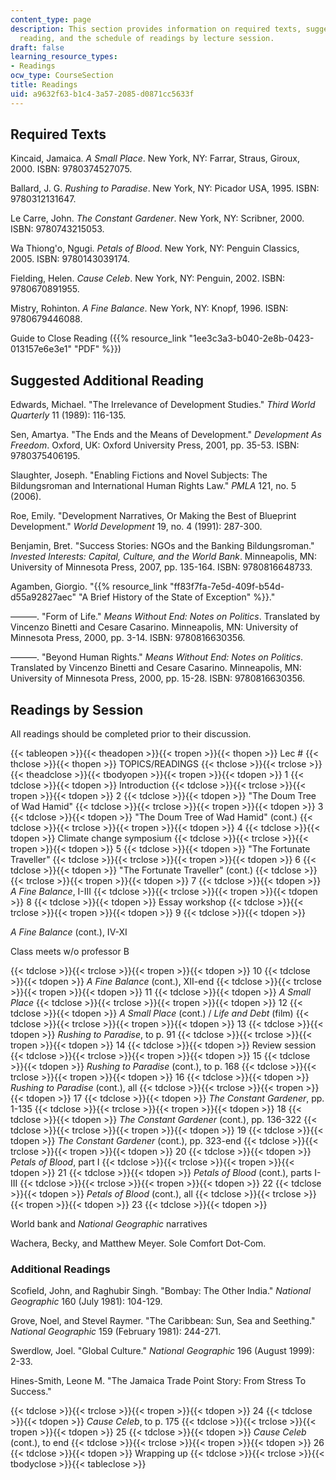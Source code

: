 ```yaml
---
content_type: page
description: This section provides information on required texts, suggested additional
  reading, and the schedule of readings by lecture session.
draft: false
learning_resource_types:
- Readings
ocw_type: CourseSection
title: Readings
uid: a9632f63-b1c4-3a57-2085-d0871cc5633f
---
```

## Required Texts

Kincaid, Jamaica. *A Small Place*. New York, NY: Farrar, Straus, Giroux, 2000. ISBN: 9780374527075.

Ballard, J. G. *Rushing to Paradise*. New York, NY: Picador USA, 1995. ISBN: 9780312131647.

Le Carre, John. *The Constant Gardener*. New York, NY: Scribner, 2000. ISBN: 9780743215053.

Wa Thiong'o, Ngugi. *Petals of Blood*. New York, NY: Penguin Classics, 2005. ISBN: 9780143039174.

Fielding, Helen. *Cause Celeb*. New York, NY: Penguin, 2002. ISBN: 9780670891955.

Mistry, Rohinton. *A Fine Balance*. New York, NY: Knopf, 1996. ISBN: 9780679446088.

Guide to Close Reading ({{% resource_link "1ee3c3a3-b040-2e8b-0423-013157e6e3e1" "PDF" %}})

## Suggested Additional Reading

Edwards, Michael. "The Irrelevance of Development Studies." *Third World Quarterly* 11 (1989): 116-135.

Sen, Amartya. "The Ends and the Means of Development." *Development As Freedom*. Oxford, UK: Oxford University Press, 2001, pp. 35-53. ISBN: 9780375406195.

Slaughter, Joseph. "Enabling Fictions and Novel Subjects: The Bildungsroman and International Human Rights Law." *PMLA* 121, no. 5 (2006).

Roe, Emily. "Development Narratives, Or Making the Best of Blueprint Development." *World Development* 19, no. 4 (1991): 287-300.

Benjamin, Bret. "Success Stories: NGOs and the Banking Bildungsroman." *Invested Interests: Capital, Culture, and the World Bank*. Minneapolis, MN: University of Minnesota Press, 2007, pp. 135-164. ISBN: 9780816648733.

Agamben, Giorgio. "{{% resource_link "ff83f7fa-7e5d-409f-b54d-d55a92827aec" "A Brief History of the State of Exception" %}}."

———. "Form of Life." *Means Without End: Notes on Politics*. Translated by Vincenzo Binetti and Cesare Casarino. Minneapolis, MN: University of Minnesota Press, 2000, pp. 3-14. ISBN: 9780816630356.

———. "Beyond Human Rights." *Means Without End: Notes on Politics*. Translated by Vincenzo Binetti and Cesare Casarino. Minneapolis, MN: University of Minnesota Press, 2000, pp. 15-28. ISBN: 9780816630356.

## Readings by Session

All readings should be completed prior to their discussion.

{{< tableopen >}}{{< theadopen >}}{{< tropen >}}{{< thopen >}}
Lec #
{{< thclose >}}{{< thopen >}}
TOPICS/READINGS
{{< thclose >}}{{< trclose >}}{{< theadclose >}}{{< tbodyopen >}}{{< tropen >}}{{< tdopen >}}
1
{{< tdclose >}}{{< tdopen >}}
Introduction
{{< tdclose >}}{{< trclose >}}{{< tropen >}}{{< tdopen >}}
2
{{< tdclose >}}{{< tdopen >}}
"The Doum Tree of Wad Hamid"
{{< tdclose >}}{{< trclose >}}{{< tropen >}}{{< tdopen >}}
3
{{< tdclose >}}{{< tdopen >}}
"The Doum Tree of Wad Hamid" (cont.)
{{< tdclose >}}{{< trclose >}}{{< tropen >}}{{< tdopen >}}
4
{{< tdclose >}}{{< tdopen >}}
Climate change symposium
{{< tdclose >}}{{< trclose >}}{{< tropen >}}{{< tdopen >}}
5
{{< tdclose >}}{{< tdopen >}}
"The Fortunate Traveller"
{{< tdclose >}}{{< trclose >}}{{< tropen >}}{{< tdopen >}}
6
{{< tdclose >}}{{< tdopen >}}
"The Fortunate Traveller" (cont.)
{{< tdclose >}}{{< trclose >}}{{< tropen >}}{{< tdopen >}}
7
{{< tdclose >}}{{< tdopen >}}
*A Fine Balance*, I-III
{{< tdclose >}}{{< trclose >}}{{< tropen >}}{{< tdopen >}}
8
{{< tdclose >}}{{< tdopen >}}
Essay workshop
{{< tdclose >}}{{< trclose >}}{{< tropen >}}{{< tdopen >}}
9
{{< tdclose >}}{{< tdopen >}}

*A Fine Balance* (cont.), IV-XI

Class meets w/o professor B

{{< tdclose >}}{{< trclose >}}{{< tropen >}}{{< tdopen >}}
10
{{< tdclose >}}{{< tdopen >}}
*A Fine Balance* (cont.), XII-end
{{< tdclose >}}{{< trclose >}}{{< tropen >}}{{< tdopen >}}
11
{{< tdclose >}}{{< tdopen >}}
*A Small Place*
{{< tdclose >}}{{< trclose >}}{{< tropen >}}{{< tdopen >}}
12
{{< tdclose >}}{{< tdopen >}}
*A Small Place* (cont.) / *Life and Debt* (film)
{{< tdclose >}}{{< trclose >}}{{< tropen >}}{{< tdopen >}}
13
{{< tdclose >}}{{< tdopen >}}
*Rushing to Paradise*, to p. 91
{{< tdclose >}}{{< trclose >}}{{< tropen >}}{{< tdopen >}}
14
{{< tdclose >}}{{< tdopen >}}
Review session
{{< tdclose >}}{{< trclose >}}{{< tropen >}}{{< tdopen >}}
15
{{< tdclose >}}{{< tdopen >}}
*Rushing to Paradise* (cont.), to p. 168
{{< tdclose >}}{{< trclose >}}{{< tropen >}}{{< tdopen >}}
16
{{< tdclose >}}{{< tdopen >}}
*Rushing to Paradise* (cont.), all
{{< tdclose >}}{{< trclose >}}{{< tropen >}}{{< tdopen >}}
17
{{< tdclose >}}{{< tdopen >}}
*The Constant Gardener*, pp. 1-135
{{< tdclose >}}{{< trclose >}}{{< tropen >}}{{< tdopen >}}
18
{{< tdclose >}}{{< tdopen >}}
*The Constant Gardener* (cont.), pp. 136-322
{{< tdclose >}}{{< trclose >}}{{< tropen >}}{{< tdopen >}}
19
{{< tdclose >}}{{< tdopen >}}
*The Constant Gardener* (cont.), pp. 323-end
{{< tdclose >}}{{< trclose >}}{{< tropen >}}{{< tdopen >}}
20
{{< tdclose >}}{{< tdopen >}}
*Petals of Blood*, part I
{{< tdclose >}}{{< trclose >}}{{< tropen >}}{{< tdopen >}}
21
{{< tdclose >}}{{< tdopen >}}
*Petals of Blood* (cont.), parts I-III
{{< tdclose >}}{{< trclose >}}{{< tropen >}}{{< tdopen >}}
22
{{< tdclose >}}{{< tdopen >}}
*Petals of Blood* (cont.), all
{{< tdclose >}}{{< trclose >}}{{< tropen >}}{{< tdopen >}}
23
{{< tdclose >}}{{< tdopen >}}

World bank and *National Geographic* narratives

Wachera, Becky, and Matthew Meyer. Sole Comfort Dot-Com.

### Additional Readings

Scofield, John, and Raghubir Singh. "Bombay: The Other India." *National Geographic* 160 (July 1981): 104-129.

Grove, Noel, and Stevel Raymer. "The Caribbean: Sun, Sea and Seething." *National Geographic* 159 (February 1981): 244-271.

Swerdlow, Joel. "Global Culture." *National Geographic* 196 (August 1999): 2-33.

Hines-Smith, Leone M. "The Jamaica Trade Point Story: From Stress To Success."

{{< tdclose >}}{{< trclose >}}{{< tropen >}}{{< tdopen >}}
24
{{< tdclose >}}{{< tdopen >}}
*Cause Celeb*, to p. 175
{{< tdclose >}}{{< trclose >}}{{< tropen >}}{{< tdopen >}}
25
{{< tdclose >}}{{< tdopen >}}
*Cause Celeb* (cont.), to end
{{< tdclose >}}{{< trclose >}}{{< tropen >}}{{< tdopen >}}
26
{{< tdclose >}}{{< tdopen >}}
Wrapping up
{{< tdclose >}}{{< trclose >}}{{< tbodyclose >}}{{< tableclose >}}